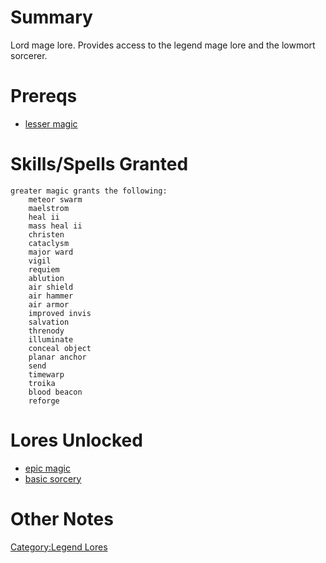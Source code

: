 # Summary

Lord mage lore. Provides access to the legend mage lore and the lowmort
sorcerer.

# Prereqs

-   [lesser magic](Lesser_Magic.md "wikilink")

# Skills/Spells Granted

`greater magic grants the following:`  
`    meteor swarm`  
`    maelstrom`  
`    heal ii`  
`    mass heal ii`  
`    christen`  
`    cataclysm`  
`    major ward`  
`    vigil`  
`    requiem`  
`    ablution`  
`    air shield`  
`    air hammer`  
`    air armor`  
`    improved invis`  
`    salvation`  
`    threnody`  
`    illuminate`  
`    conceal object`  
`    planar anchor`  
`    send`  
`    timewarp`  
`    troika`  
`    blood beacon`  
`    reforge`

# Lores Unlocked

-   [epic magic](Epic_Magic.md "wikilink")
-   [basic sorcery](Basic_Sorcery.md "wikilink")

# Other Notes

[Category:Legend Lores](Category:Legend_Lores "wikilink")
